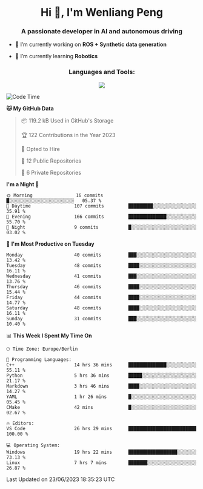 <h1 align="center">Hi 👋, I'm Wenliang Peng</h1>
<h3 align="center">A passionate developer in AI and autonomous driving</h3>

- 🔭 I’m currently working on **ROS + Synthetic data generation**

- 🌱 I’m currently learning **Robotics**

<!-- <h3 align="left">Connect with me:</h3> -->
<!-- <p align="left">
</p> -->

<h3 align="center">Languages and Tools:</h3>
<p align="center">
  <a href="https://skillicons.dev">
    <img src="https://skillicons.dev/icons?i=cpp,ros,docker,azure,git,linux,py,pytorch,cmake,md&perline=5" />
  </a>
</p>


<!-- <p><img align="center" src="https://github-readme-stats.vercel.app/api/top-langs?username=bpwl0121&show_icons=true&locale=en&layout=compact" alt="bpwl0121" /></p> -->

<!-- <p><img align="center" src="https://github-readme-streak-stats.herokuapp.com/?user=bpwl0121&" alt="bpwl0121" /></p> -->

<!--START_SECTION:waka-->
![Code Time](http://img.shields.io/badge/Code%20Time-80%20hrs%2053%20mins-blue)

**🐱 My GitHub Data** 

> 📦 119.2 kB Used in GitHub's Storage 
 > 
> 🏆 122 Contributions in the Year 2023
 > 
> 💼 Opted to Hire
 > 
> 📜 12 Public Repositories 
 > 
> 🔑 6 Private Repositories 
 > 
**I'm a Night 🦉** 

```text
🌞 Morning                16 commits          █░░░░░░░░░░░░░░░░░░░░░░░░   05.37 % 
🌆 Daytime                107 commits         █████████░░░░░░░░░░░░░░░░   35.91 % 
🌃 Evening                166 commits         ██████████████░░░░░░░░░░░   55.70 % 
🌙 Night                  9 commits           █░░░░░░░░░░░░░░░░░░░░░░░░   03.02 % 
```
📅 **I'm Most Productive on Tuesday** 

```text
Monday                   40 commits          ███░░░░░░░░░░░░░░░░░░░░░░   13.42 % 
Tuesday                  48 commits          ████░░░░░░░░░░░░░░░░░░░░░   16.11 % 
Wednesday                41 commits          ███░░░░░░░░░░░░░░░░░░░░░░   13.76 % 
Thursday                 46 commits          ████░░░░░░░░░░░░░░░░░░░░░   15.44 % 
Friday                   44 commits          ████░░░░░░░░░░░░░░░░░░░░░   14.77 % 
Saturday                 48 commits          ████░░░░░░░░░░░░░░░░░░░░░   16.11 % 
Sunday                   31 commits          ███░░░░░░░░░░░░░░░░░░░░░░   10.40 % 
```


📊 **This Week I Spent My Time On** 

```text
🕑︎ Time Zone: Europe/Berlin

💬 Programming Languages: 
C++                      14 hrs 36 mins      ██████████████░░░░░░░░░░░   55.11 % 
Python                   5 hrs 36 mins       █████░░░░░░░░░░░░░░░░░░░░   21.17 % 
Markdown                 3 hrs 46 mins       ████░░░░░░░░░░░░░░░░░░░░░   14.27 % 
YAML                     1 hr 26 mins        █░░░░░░░░░░░░░░░░░░░░░░░░   05.45 % 
CMake                    42 mins             █░░░░░░░░░░░░░░░░░░░░░░░░   02.67 % 

🔥 Editors: 
VS Code                  26 hrs 29 mins      █████████████████████████   100.00 % 

💻 Operating System: 
Windows                  19 hrs 22 mins      ██████████████████░░░░░░░   73.13 % 
Linux                    7 hrs 7 mins        ███████░░░░░░░░░░░░░░░░░░   26.87 % 
```


 Last Updated on 23/06/2023 18:35:23 UTC
<!--END_SECTION:waka-->

